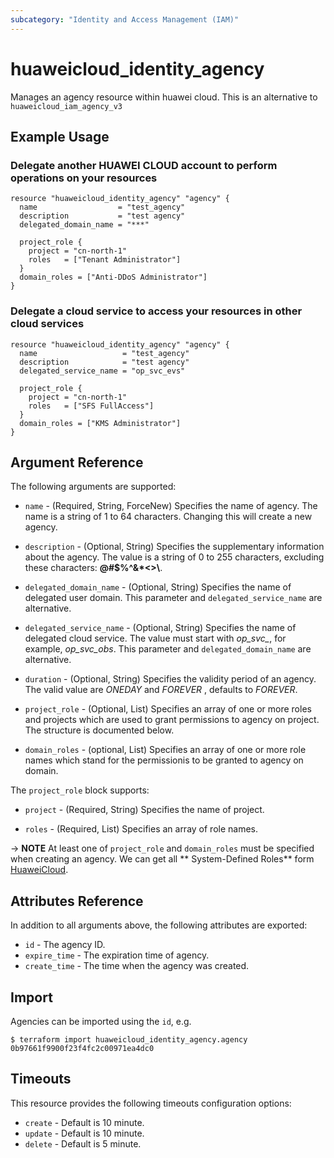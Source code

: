 ```yaml
---
subcategory: "Identity and Access Management (IAM)"
---
```


# huaweicloud_identity_agency

Manages an agency resource within huawei cloud. This is an alternative to `huaweicloud_iam_agency_v3`

## Example Usage

### Delegate another HUAWEI CLOUD account to perform operations on your resources

```hcl
resource "huaweicloud_identity_agency" "agency" {
  name                  = "test_agency"
  description           = "test agency"
  delegated_domain_name = "***"

  project_role {
    project = "cn-north-1"
    roles   = ["Tenant Administrator"]
  }
  domain_roles = ["Anti-DDoS Administrator"]
}
```

### Delegate a cloud service to access your resources in other cloud services

```hcl
resource "huaweicloud_identity_agency" "agency" {
  name                   = "test_agency"
  description            = "test agency"
  delegated_service_name = "op_svc_evs"

  project_role {
    project = "cn-north-1"
    roles   = ["SFS FullAccess"]
  }
  domain_roles = ["KMS Administrator"]
}
```

## Argument Reference

The following arguments are supported:

* `name` - (Required, String, ForceNew) Specifies the name of agency. The name is a string of 1 to 64 characters.
  Changing this will create a new agency.

* `description` - (Optional, String) Specifies the supplementary information about the agency. The value is a string of
  0 to 255 characters, excluding these characters: **@#$%^&*<>\\**.

* `delegated_domain_name` - (Optional, String) Specifies the name of delegated user domain. This parameter
  and `delegated_service_name` are alternative.

* `delegated_service_name` - (Optional, String) Specifies the name of delegated cloud service. The value must start
  with *op_svc_*, for example, *op_svc_obs*. This parameter and `delegated_domain_name` are alternative.

* `duration` - (Optional, String) Specifies the validity period of an agency. The valid value are *ONEDAY* and *FOREVER*
  , defaults to *FOREVER*.

* `project_role` - (Optional, List) Specifies an array of one or more roles and projects which are used to grant
  permissions to agency on project. The structure is documented below.

* `domain_roles` - (optional, List) Specifies an array of one or more role names which stand for the permissionis to be
  granted to agency on domain.

The `project_role` block supports:

* `project` - (Required, String) Specifies the name of project.

* `roles` - (Required, List) Specifies an array of role names.

-> **NOTE**
At least one of `project_role` and `domain_roles` must be specified when creating an agency. We can get all **
System-Defined Roles** form
[HuaweiCloud](https://support.huaweicloud.com/intl/en-us/usermanual-permissions/iam_01_0001.html).

## Attributes Reference

In addition to all arguments above, the following attributes are exported:

* `id` - The agency ID.
* `expire_time` - The expiration time of agency.
* `create_time` - The time when the agency was created.

## Import

Agencies can be imported using the `id`, e.g.

```
$ terraform import huaweicloud_identity_agency.agency 0b97661f9900f23f4fc2c00971ea4dc0
```

## Timeouts

This resource provides the following timeouts configuration options:

* `create` - Default is 10 minute.
* `update` - Default is 10 minute.
* `delete` - Default is 5 minute.
